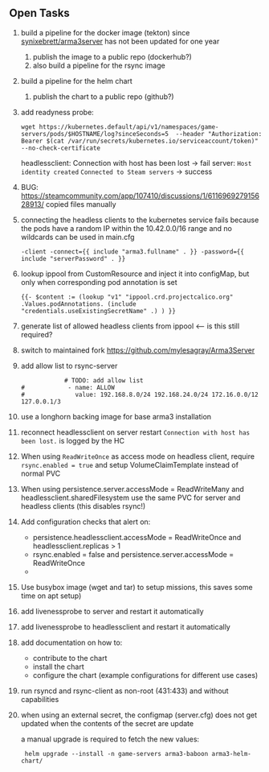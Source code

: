 ## Open Tasks

1. build a pipeline for the docker image (tekton) since [synixebrett/arma3server](https://hub.docker.com/r/synixebrett/arma3server/tags) has not been updated for one year
    1. publish the image to a public repo (dockerhub?)
    1. also build a pipeline for the rsync image

1. build a pipeline for the helm chart
    1. publish the chart to a public repo (github?)

1. add readyness probe:
    ```
    wget https://kubernetes.default/api/v1/namespaces/game-servers/pods/$HOSTNAME/log?sinceSeconds=5  --header "Authorization: Bearer $(cat /var/run/secrets/kubernetes.io/serviceaccount/token)" --no-check-certificate
    ```

    headlessclient: Connection with host has been lost -> fail
    server: `Host identity created` `Connected to Steam servers` -> success

1. BUG: https://steamcommunity.com/app/107410/discussions/1/611696927915628913/ copied files manually

1. connecting the headless clients to the kubernetes service fails because the pods have a random IP within the 10.42.0.0/16 range and no wildcards can be used in main.cfg

    ```
    -client -connect={{ include "arma3.fullname" . }} -password={{ include "serverPassword" . }}
    ```

1. lookup ippool from CustomResource and inject it into configMap, but only when corresponding pod annotation is set

    ```
    {{- $content := (lookup "v1" "ippool.crd.projectcalico.org" .Values.podAnnotations. (include "credentials.useExistingSecretName" .) ) }}
    ```
1. generate list of allowed headless clients from ippool <-- is this still required?

1. switch to maintained fork https://github.com/mylesagray/Arma3Server

1. add allow list to rsync-server

    ```
                # TODO: add allow list
    #            - name: ALLOW
    #              value: 192.168.8.0/24 192.168.24.0/24 172.16.0.0/12 127.0.0.1/3
    ```

1. use a longhorn backing image for base arma3 installation

1. reconnect headlessclient on server restart 
    `Connection with host has been lost.` is logged by the HC

1. When using `ReadWriteOnce` as access mode on headless client, require `rsync.enabled = true` and setup VolumeClaimTemplate instead of normal PVC

1. When using persistence.server.accessMode = ReadWriteMany and headlessclient.sharedFilesystem use the same PVC for server and headless clients (this disables rsync!)

1. Add configuration checks that alert on:

    - persistence.headlessclient.accessMode = ReadWriteOnce and headlessclient.replicas > 1
    - rsync.enabled = false and persistence.server.accessMode = ReadWriteOnce
    - 

1. Use busybox image (wget and tar) to setup missions, this saves some time on apt setup)

1. add livenessprobe to server and restart it automatically

1. add livenessprobe to headlessclient and restart it automatically

1. add documentation on how to:

    - contribute to the chart
    - install the chart
    - configure the chart (example configurations for different use cases)

1. run rsyncd and rsync-client as non-root (431:433) and without capabilities

1. when using an external secret, the configmap (server.cfg) does not get updated when the contents of the secret are update

    a manual upgrade is required to fetch the new values:

    ```
     helm upgrade --install -n game-servers arma3-baboon arma3-helm-chart/
    ```